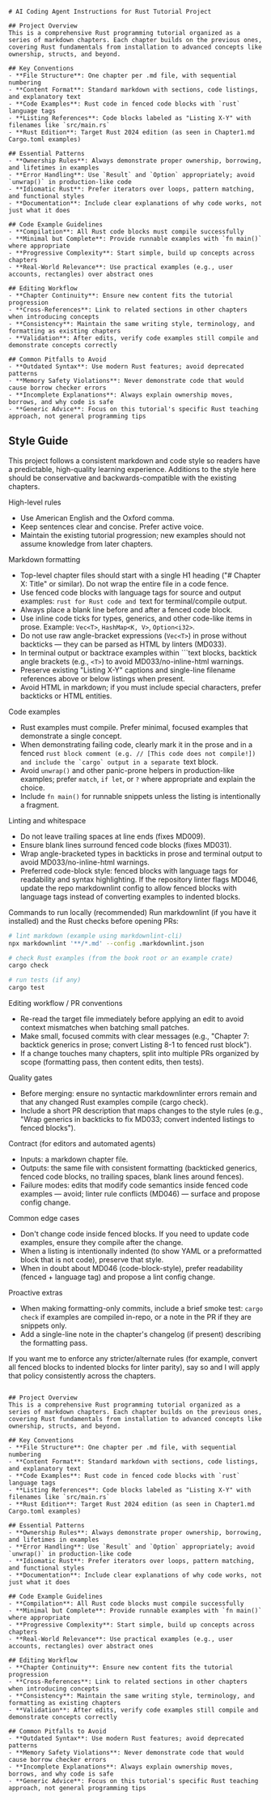 ```instructions
# AI Coding Agent Instructions for Rust Tutorial Project

## Project Overview
This is a comprehensive Rust programming tutorial organized as a series of markdown chapters. Each chapter builds on the previous ones, covering Rust fundamentals from installation to advanced concepts like ownership, structs, and beyond.

## Key Conventions
- **File Structure**: One chapter per .md file, with sequential numbering
- **Content Format**: Standard markdown with sections, code listings, and explanatory text
- **Code Examples**: Rust code in fenced code blocks with `rust` language tags
- **Listing References**: Code blocks labeled as "Listing X-Y" with filenames like `src/main.rs`
- **Rust Edition**: Target Rust 2024 edition (as seen in Chapter1.md Cargo.toml examples)

## Essential Patterns
- **Ownership Rules**: Always demonstrate proper ownership, borrowing, and lifetimes in examples
- **Error Handling**: Use `Result` and `Option` appropriately; avoid `unwrap()` in production-like code
- **Idiomatic Rust**: Prefer iterators over loops, pattern matching, and functional styles
- **Documentation**: Include clear explanations of why code works, not just what it does

## Code Example Guidelines
- **Compilation**: All Rust code blocks must compile successfully
- **Minimal but Complete**: Provide runnable examples with `fn main()` where appropriate
- **Progressive Complexity**: Start simple, build up concepts across chapters
- **Real-World Relevance**: Use practical examples (e.g., user accounts, rectangles) over abstract ones

## Editing Workflow
- **Chapter Continuity**: Ensure new content fits the tutorial progression
- **Cross-References**: Link to related sections in other chapters when introducing concepts
- **Consistency**: Maintain the same writing style, terminology, and formatting as existing chapters
- **Validation**: After edits, verify code examples still compile and demonstrate concepts correctly

## Common Pitfalls to Avoid
- **Outdated Syntax**: Use modern Rust features; avoid deprecated patterns
- **Memory Safety Violations**: Never demonstrate code that would cause borrow checker errors
- **Incomplete Explanations**: Always explain ownership moves, borrows, and why code is safe
- **Generic Advice**: Focus on this tutorial's specific Rust teaching approach, not general programming tips

```

## Style Guide

This project follows a consistent markdown and code style so readers have a predictable, high-quality learning experience. Additions to the style here should be conservative and backwards-compatible with the existing chapters.

High-level rules
- Use American English and the Oxford comma.
- Keep sentences clear and concise. Prefer active voice.
- Maintain the existing tutorial progression; new examples should not assume knowledge from later chapters.

Markdown formatting
- Top-level chapter files should start with a single H1 heading ("# Chapter X: Title" or similar). Do not wrap the entire file in a code fence.
- Use fenced code blocks with language tags for source and output examples: ```rust for Rust code and ```text for terminal/compile output.
- Always place a blank line before and after a fenced code block.
- Use inline code ticks for types, generics, and other code-like items in prose. Example: `Vec<T>`, `HashMap<K, V>`, `Option<i32>`.
- Do not use raw angle-bracket expressions (`Vec<T>`) in prose without backticks — they can be parsed as HTML by linters (MD033).
- In terminal output or backtrace examples within ```text blocks, backtick angle brackets (e.g., `<T>`) to avoid MD033/no-inline-html warnings.
- Preserve existing "Listing X-Y" captions and single-line filename references above or below listings when present.
- Avoid HTML in markdown; if you must include special characters, prefer backticks or HTML entities.

Code examples
- Rust examples must compile. Prefer minimal, focused examples that demonstrate a single concept.
- When demonstrating failing code, clearly mark it in the prose and in a fenced ```rust block comment (e.g. // [This code does not compile!]) and include the `cargo` output in a separate ```text block.
- Avoid `unwrap()` and other panic-prone helpers in production-like examples; prefer `match`, `if let`, or `?` where appropriate and explain the choice.
- Include `fn main()` for runnable snippets unless the listing is intentionally a fragment.

Linting and whitespace
- Do not leave trailing spaces at line ends (fixes MD009).
- Ensure blank lines surround fenced code blocks (fixes MD031).
- Wrap angle-bracketed types in backticks in prose and terminal output to avoid MD033/no-inline-html warnings.
- Preferred code-block style: fenced blocks with language tags for readability and syntax highlighting. If the repository linter flags MD046, update the repo markdownlint config to allow fenced blocks with language tags instead of converting examples to indented blocks.

Commands to run locally (recommended)
Run markdownlint (if you have it installed) and the Rust checks before opening PRs:

```bash
# lint markdown (example using markdownlint-cli)
npx markdownlint '**/*.md' --config .markdownlint.json

# check Rust examples (from the book root or an example crate)
cargo check

# run tests (if any)
cargo test
```

Editing workflow / PR conventions
- Re-read the target file immediately before applying an edit to avoid context mismatches when batching small patches.
- Make small, focused commits with clear messages (e.g., "Chapter 7: backtick generics in prose; convert Listing 8-1 to fenced rust block").
- If a change touches many chapters, split into multiple PRs organized by scope (formatting pass, then content edits, then tests).

Quality gates
- Before merging: ensure no syntactic markdownlinter errors remain and that any changed Rust examples compile (cargo check).
- Include a short PR description that maps changes to the style rules (e.g., "Wrap generics in backticks to fix MD033; convert indented listings to fenced blocks").

Contract (for editors and automated agents)
- Inputs: a markdown chapter file.
- Outputs: the same file with consistent formatting (backticked generics, fenced code blocks, no trailing spaces, blank lines around fences).
- Failure modes: edits that modify code semantics inside fenced code examples — avoid; linter rule conflicts (MD046) — surface and propose config change.

Common edge cases
- Don't change code inside fenced blocks. If you need to update code examples, ensure they compile after the change.
- When a listing is intentionally indented (to show YAML or a preformatted block that is not code), preserve that style.
- When in doubt about MD046 (code-block-style), prefer readability (fenced + language tag) and propose a lint config change.

Proactive extras
- When making formatting-only commits, include a brief smoke test: `cargo check` if examples are compiled in-repo, or a note in the PR if they are snippets only.
- Add a single-line note in the chapter's changelog (if present) describing the formatting pass.

If you want me to enforce any stricter/alternate rules (for example, convert all fenced blocks to indented blocks for linter parity), say so and I will apply that policy consistently across the chapters.

``` # AI Coding Agent Instructions for Rust Tutorial Project

## Project Overview
This is a comprehensive Rust programming tutorial organized as a series of markdown chapters. Each chapter builds on the previous ones, covering Rust fundamentals from installation to advanced concepts like ownership, structs, and beyond.

## Key Conventions
- **File Structure**: One chapter per .md file, with sequential numbering
- **Content Format**: Standard markdown with sections, code listings, and explanatory text
- **Code Examples**: Rust code in fenced code blocks with `rust` language tags
- **Listing References**: Code blocks labeled as "Listing X-Y" with filenames like `src/main.rs`
- **Rust Edition**: Target Rust 2024 edition (as seen in Chapter1.md Cargo.toml examples)

## Essential Patterns
- **Ownership Rules**: Always demonstrate proper ownership, borrowing, and lifetimes in examples
- **Error Handling**: Use `Result` and `Option` appropriately; avoid `unwrap()` in production-like code
- **Idiomatic Rust**: Prefer iterators over loops, pattern matching, and functional styles
- **Documentation**: Include clear explanations of why code works, not just what it does

## Code Example Guidelines
- **Compilation**: All Rust code blocks must compile successfully
- **Minimal but Complete**: Provide runnable examples with `fn main()` where appropriate
- **Progressive Complexity**: Start simple, build up concepts across chapters
- **Real-World Relevance**: Use practical examples (e.g., user accounts, rectangles) over abstract ones

## Editing Workflow
- **Chapter Continuity**: Ensure new content fits the tutorial progression
- **Cross-References**: Link to related sections in other chapters when introducing concepts
- **Consistency**: Maintain the same writing style, terminology, and formatting as existing chapters
- **Validation**: After edits, verify code examples still compile and demonstrate concepts correctly

## Common Pitfalls to Avoid
- **Outdated Syntax**: Use modern Rust features; avoid deprecated patterns
- **Memory Safety Violations**: Never demonstrate code that would cause borrow checker errors
- **Incomplete Explanations**: Always explain ownership moves, borrows, and why code is safe
- **Generic Advice**: Focus on this tutorial's specific Rust teaching approach, not general programming tips
